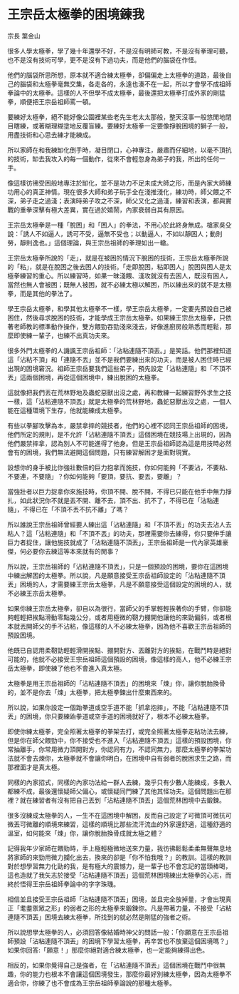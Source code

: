 # 王宗岳太極拳的困境鍊我

宗長
葉金山

很多人學太極拳，學了幾十年還學不好，不是沒有明師可教，不是沒有拳理可聽，也不是沒有技術可學，更不是沒有下過功夫，而是他們的腦袋在作怪。

他們的腦袋所思所想，原本就不適合練太極拳，卻偏偏走上太極拳的道路，最後自己的腦袋和太極拳毫無交集，各走各的，永遠也湊不在一起，所以才會學不成祖師拳論中的太極拳。這樣的人不但學不成太極拳，最後還把太極拳打成外家的剛猛拳，順便把王宗岳祖師罵一頓。

要練好太極拳，絕不能好像公園裡某些老先生老太太那般，整天沒事一般悠閒地閉目瞎練，或著糊理糊塗地反覆盲練。要練好太極拳一定要像掙脫困境的獅子一般，用盡技術和心思去練才能練成。

所以家師在和我練缷化倒手時，凝目閉口，心神專注，嚴肅而仔細地，以毫不頂抗的技術，缷去我攻入的每一個動作，從來不會輕忽身為弟子的我，所出的任何一手。

像這樣彷彿受困般地專注於缷化，並不是功力不足未成大師之形，而是內家大師練功用心的真正神情。現在很多大師和弟子玩手全在淺推淺化，練功時，師父餵之不深，弟子走之過淺；表演時弟子攻之不深，師父又化之過淺，練習和表演，都與實戰的重拳深擊有極大差異，實在過於嬉鬧，內家衰弱自其有原因。

王宗岳太極拳是一種「脫困」和「困人」的拳法，不用心於此終身無成。槍家吳殳說：「誘人不如逼人，誘可不受，逼無不受也；以動逼人，不如以靜困人；動則勞，靜則逸也。」這個理論，與王宗岳祖師的拳理如出一轍。

王宗岳太極拳所說的「走」，就是在被困的情況下脫困的技術，王宗岳太極拳所說的「粘」，就是在脫困之後去困人的技術。「走即脫困，粘即困人」脫困與困人是太極拳練習的重心。所以練習時，如果一昧淺餵、淺攻就沒有去困人，既沒有困人，當然也無人會被困；既無人被困，就不必練太極以解困，所以練出來的就不是太極拳，而是其他的拳法了。

學王宗岳太極拳，和學其他太極拳不一樣，學王宗岳太極拳，一定要先預設自己被困住，然後尋求脫困的技術，才能學成王宗岳太極拳。如果練王宗岳太極拳，只依著老師教的標準動作操作，雙方餵勁吞勁淺來淺去，好像進廚房般熟悉而輕鬆，那麼即使練一輩子，也練不出真功夫來。

很多外門太極拳的人譏諷王宗岳祖師：「沾粘連隨不頂丟。」是笑話。他們那裡知道這「沾粘不頂」和「連隨不丟」並不是我們要練出來的功夫，而是被人困住時已經出現的困境窘況。祖師王宗岳要我們這些弟子，預先設定「沾粘連隨」和「不頂不丟」這兩個困境，再從這個困境中，練出脫困的太極拳。

這就像把我們丟在荒林野地及蟲蛇惡獸出沒之處，再和教練一起練習野外求生之技一樣，這「沾粘連隨不頂丟」就是太極拳的荒林野地，蟲蛇惡獸出沒之處，一個人能在這種環境下生存，他就能練成太極拳。

有些以拳腳攻擊為本，嚴禁拿摔的競技者，他們的心裡不認同王宗岳祖師的困境，他們所定的規則，是不允許「沾粘連隨不頂丟」這個困境在競技場上出現的，因為他們嚴禁摔拿，認為別人不可能進得了他身。但是王宗岳祖師認為這是用技時必然會有的困境，我們無法避開這個問題，只有練習解困才是面對現實。

設想你的身手被比你強壯數倍的巨力抱拿而施技，你如何能夠「不要沾，不要粘、不要連，不要隨」？你如何能夠「要頂，要抗、要丟，要離」？

當強壯者以巨力捉拿你來施技時，你頂不開、脫不開，不得已只能在他手中無力掙扎，如此狀況你不就是丟不開、離不去，頂不出、抗不了，不得已在「沾粘連隨」，不得已在「不頂不丟不抗不離」了嗎？

所以誰說王宗岳祖師曾經要人練出這「沾粘連隨」和「不頂不丟」的功夫去沾人去粘人？這「沾粘連隨」和「不頂不丟」的功夫，那裡需要你去練得，你只要伸手讓巨力者捉住，讓他施技就成了「沾粘連隨不頂丟」，王宗岳祖師是一代內家英雄豪傑，何必要你去練這等本來就有的閒事？

所以說，王宗岳祖師的「沾粘連隨不頂丟」，只是一個預設的困境，要你在這困境中練出解困的太極拳。所以說，凡是願意接受王宗岳祖師設定的「沾粘連隨不頂丟」困境的人，才需要練王宗岳太極拳，凡是不願意接受這個設定的困境的人，就不必練王宗岳太極拳。

如果你練王宗岳太極拳，卻自以為很行，當師父的手掌輕輕挨著你的手臂，你卻能夠輕輕把挨點滑動零點幾公分，或者用極微的靭力掤開他讓他的來勁偏斜，或者根本就丟開師父的手不沾粘，像這樣的人不必練太極拳，因為他不喜歡王宗岳祖師的預設困境。

他既已自認用柔靭勁輕輕滑開挨點、掤開對方、丟離對方的挨點，在戰鬥時是絕對可能的，他就不必接受王宗岳祖師這個預設的困境，像這樣的高人，他不必練王宗岳太極拳，即使練了他也不會進入真太極。

太極拳是用王宗岳祖師的「沾粘連隨不頂丟」的困境來「煉」你，讓你脫胎換骨的，並不是你去「煉」太極拳，把太極拳鍊出什麼東西來的。

所以說，如果你設定一個跆拳道或空手道不能「抓拿抱摔」，不能「沾粘連隨不頂丟」的困境，你只要練跆拳道或空手道的困境就好了，根本不必練太極拳。

即使你練太極拳，完全照著太極拳的拳架去打，或完全照著太極拳走粘功法去練，但是你在師父餵勁中，你不接受也不進入「沾粘連隨不頂丟」這樣的預設困境，你常抽離手，你常用微力頂開對方，你認同有力，不認同無力，那麼太極拳的拳架功法就不會去煉你，太極拳就不會讓你明白，在困境中自有弱者的脫困求生之路，而那裡面才是真太極。

同樣的內家招式，同樣的內家功法給一群人去練，幾乎只有少數人能練成，多數人都練不成，最後還懷疑師父偏心，或懷疑同門練了其他其怪功夫。這個問題出在那裡？就在練習者有沒有把自己丟到「沾粘連隨不頂丟」這個荒林困境中去鍛鍊。

很多沒練成太極拳的人，一生不在這困境中解困，反而自己設定了可微頂可微抗可微丟可微離的順境來練習，這樣的順境比那些流汗流血的外家還舒適，這種舒適的溫室，如何能來「煉」你，讓你脫胎換骨成就太極之體？

記得我年少家師在餵勁時，手上極輕極微地送來力量，我彷彿鬆鬆柔柔無聲無息地將家師的來勁用微力攔化出去，換來的卻是「你不怕我哦？」的教訓。這樣的教訓對於想學習無力化勁的我，是有極大的震憾力，是一輩子也不會忘記的當頭棒喝，這也造就了我矢志於接受「沾粘連隨不頂丟」這個荒林困境練出太極拳的心志，而終於悟得王宗岳祖師拳論中的字字珠璣。

相信並且接受王宗岳祖師「沾粘連隨不頂丟」困境，並且完全放掉量，才會出現真正「耄耋禦眾之形」的弱者之形的太極拳來鍛鍊你。凡是帶著力量，不接受「沾粘連隨不頂丟」困境去練太極拳，所找到的就必然是剛猛的強者之術。

所以說想學太極拳的人，必須回答像結婚時神父的問話一般：「你願意在王宗岳祖師預設「沾粘連隨不頂丟」的困境下學習太極拳，再辛苦也不放棄這個困境嗎？」如果你回答:「願意！」那麼你絕對適合練太極拳，也一定能夠練得出色。

相反的，如果你覺得自己是強者，在「沾粘連隨不頂丟」這個困境在戰鬥中很無趣，你的能力也根本不會讓這個困境發生，那麼你最好別練太極拳，因為太極拳不適合你，你練了也不會成為王宗岳祖師拳論說的那種太極拳。